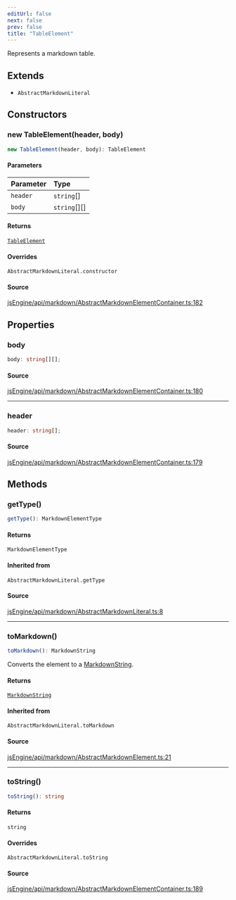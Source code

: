 ```yaml
---
editUrl: false
next: false
prev: false
title: "TableElement"
---
```


Represents a markdown table.

## Extends

- `AbstractMarkdownLiteral`

## Constructors

### new TableElement(header, body)

```ts
new TableElement(header, body): TableElement
```

#### Parameters

| Parameter | Type |
| :------ | :------ |
| `header` | `string`[] |
| `body` | `string`[][] |

#### Returns

[`TableElement`](TableElement.md)

#### Overrides

`AbstractMarkdownLiteral.constructor`

#### Source

[jsEngine/api/markdown/AbstractMarkdownElementContainer.ts:182](https://github.com/mProjectsCode/obsidian-js-engine-plugin/blob/ed3359bafa6ca5667a1f852b3d8e87476c86ce23/jsEngine/api/markdown/AbstractMarkdownElementContainer.ts#L182)

## Properties

### body

```ts
body: string[][];
```

#### Source

[jsEngine/api/markdown/AbstractMarkdownElementContainer.ts:180](https://github.com/mProjectsCode/obsidian-js-engine-plugin/blob/ed3359bafa6ca5667a1f852b3d8e87476c86ce23/jsEngine/api/markdown/AbstractMarkdownElementContainer.ts#L180)

***

### header

```ts
header: string[];
```

#### Source

[jsEngine/api/markdown/AbstractMarkdownElementContainer.ts:179](https://github.com/mProjectsCode/obsidian-js-engine-plugin/blob/ed3359bafa6ca5667a1f852b3d8e87476c86ce23/jsEngine/api/markdown/AbstractMarkdownElementContainer.ts#L179)

## Methods

### getType()

```ts
getType(): MarkdownElementType
```

#### Returns

`MarkdownElementType`

#### Inherited from

`AbstractMarkdownLiteral.getType`

#### Source

[jsEngine/api/markdown/AbstractMarkdownLiteral.ts:8](https://github.com/mProjectsCode/obsidian-js-engine-plugin/blob/ed3359bafa6ca5667a1f852b3d8e87476c86ce23/jsEngine/api/markdown/AbstractMarkdownLiteral.ts#L8)

***

### toMarkdown()

```ts
toMarkdown(): MarkdownString
```

Converts the element to a [MarkdownString](../../../../../obsidian-js-engine-plugin-docs/api/classes/markdownstring).

#### Returns

[`MarkdownString`](MarkdownString.md)

#### Inherited from

`AbstractMarkdownLiteral.toMarkdown`

#### Source

[jsEngine/api/markdown/AbstractMarkdownElement.ts:21](https://github.com/mProjectsCode/obsidian-js-engine-plugin/blob/ed3359bafa6ca5667a1f852b3d8e87476c86ce23/jsEngine/api/markdown/AbstractMarkdownElement.ts#L21)

***

### toString()

```ts
toString(): string
```

#### Returns

`string`

#### Overrides

`AbstractMarkdownLiteral.toString`

#### Source

[jsEngine/api/markdown/AbstractMarkdownElementContainer.ts:189](https://github.com/mProjectsCode/obsidian-js-engine-plugin/blob/ed3359bafa6ca5667a1f852b3d8e87476c86ce23/jsEngine/api/markdown/AbstractMarkdownElementContainer.ts#L189)
